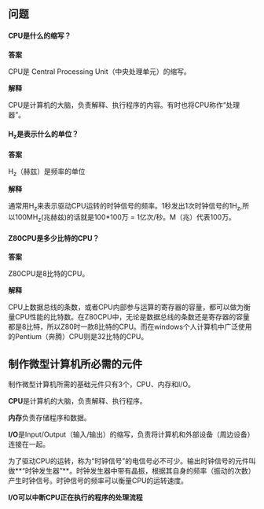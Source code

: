 ## 问题

#### CPU是什么的缩写？

**答案**

CPU是 Central Processing Unit（中央处理单元）的缩写。

**解释**

CPU是计算机的大脑，负责解释、执行程序的内容。有时也将CPU称作“处理器”。

#### H<sub>z</sub>是表示什么的单位？

**答案**

H<sub>z</sub>（赫兹）是频率的单位

**解释**

通常用H<sub>z</sub>来表示驱动CPU运转的时钟信号的频率。1秒发出1次时钟信号的1H<sub>z</sub>,所以100MH<sub>z</sub>(兆赫兹)的话就是100*100万 = 1亿次/秒。M（兆）代表100万。

#### Z80CPU是多少比特的CPU？

**答案**

Z80CPU是8比特的CPU。

**解释**

CPU上数据总线的条数，或者CPU内部参与运算的寄存器的容量，都可以做为衡量CPU性能的比特数。在Z80CPU中，无论是数据总线的条数还是寄存器的容量都是8比特，所以Z80时一款8比特的CPU。而在windows个人计算机中广泛使用的Pentium（奔腾）CPU则是32比特的CPU。

## 制作微型计算机所必需的元件

制作微型计算机所需的基础元件只有3个，CPU、内存和I/O。

**CPU**是计算机的大脑，负责解释、执行程序。

**内存**负责存储程序和数据。

**I/O**是Input/Output（输入/输出）的缩写，负责将计算机和外部设备（周边设备）连接在一起。

为了驱动CPU的运转，称为“时钟信号”的电信号必不可少。输出时钟信号的元件叫做**“时钟发生器”**。时钟发生器中带有晶振，根据其自身的频率（振动的次数）产生时钟信号。时钟信号的频率可以衡量CPU的运转速度。

**I/O可以中断CPU正在执行的程序的处理流程**



















